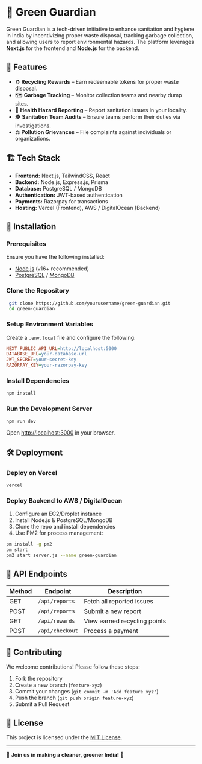 # 🌿 Green Guardian



Green Guardian is a tech-driven initiative to enhance sanitation and hygiene in India by incentivizing proper waste disposal, tracking garbage collection, and allowing users to report environmental hazards. The platform leverages **Next.js** for the frontend and **Node.js** for the backend.

## 🚀 Features

- ♻️ **Recycling Rewards** – Earn redeemable tokens for proper waste disposal.
- 🗺️ **Garbage Tracking** – Monitor collection teams and nearby dump sites.
- 📜 **Health Hazard Reporting** – Report sanitation issues in your locality.
- 🕵️ **Sanitation Team Audits** – Ensure teams perform their duties via investigations.
- ⚖️ **Pollution Grievances** – File complaints against individuals or organizations.

## 🏗️ Tech Stack

- **Frontend:** Next.js, TailwindCSS, React
- **Backend:** Node.js, Express.js, Prisma
- **Database:** PostgreSQL / MongoDB
- **Authentication:** JWT-based authentication
- **Payments:** Razorpay for transactions
- **Hosting:** Vercel (Frontend), AWS / DigitalOcean (Backend)

## 🔧 Installation

### Prerequisites

Ensure you have the following installed:

- [Node.js](https://nodejs.org/) (v16+ recommended)
- [PostgreSQL](https://www.postgresql.org/) / [MongoDB](https://www.mongodb.com/)

### Clone the Repository

```sh
 git clone https://github.com/yourusername/green-guardian.git
 cd green-guardian
```

### Setup Environment Variables

Create a `.env.local` file and configure the following:

```ini
NEXT_PUBLIC_API_URL=http://localhost:5000
DATABASE_URL=your-database-url
JWT_SECRET=your-secret-key
RAZORPAY_KEY=your-razorpay-key
```

### Install Dependencies

```sh
npm install
```

### Run the Development Server

```sh
npm run dev
```

Open [http://localhost:3000](http://localhost:3000) in your browser.

## 🛠️ Deployment

### Deploy on Vercel

```sh
vercel
```

### Deploy Backend to AWS / DigitalOcean

1. Configure an EC2/Droplet instance
2. Install Node.js & PostgreSQL/MongoDB
3. Clone the repo and install dependencies
4. Use PM2 for process management:

```sh
pm install -g pm2
pm start
pm2 start server.js --name green-guardian
```

## 📜 API Endpoints

| Method | Endpoint        | Description                  |
| ------ | --------------- | ---------------------------- |
| GET    | `/api/reports`  | Fetch all reported issues    |
| POST   | `/api/reports`  | Submit a new report          |
| GET    | `/api/rewards`  | View earned recycling points |
| POST   | `/api/checkout` | Process a payment            |

## 🤝 Contributing

We welcome contributions! Please follow these steps:

1. Fork the repository
2. Create a new branch (`feature-xyz`)
3. Commit your changes (`git commit -m 'Add feature xyz'`)
4. Push the branch (`git push origin feature-xyz`)
5. Submit a Pull Request

## 📜 License

This project is licensed under the [MIT License](LICENSE).

---

🌟 **Join us in making a cleaner, greener India!** 🌿


